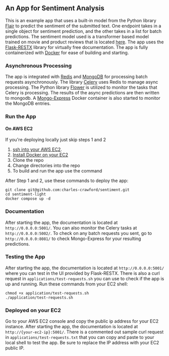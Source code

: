 ## An App for Sentiment Analysis

This is an example app that uses a built-in model from the Python library 
[Flair](https://github.com/flairNLP/flair) to predict the sentiment of the submitted text. 
One endpoint takes in a single object for sentiment prediction, and 
the other takes in a list for batch predictions. The sentiment model used is a transformer based 
model trained on movie and product reviews that is located 
[here](https://nlp.informatik.hu-berlin.de/resources/models/sentiment-curated-distilbert/sentiment-en-mix-distillbert.pt).
The app uses the [Flask-RESTX](https://flask-restx.readthedocs.io/en/latest/) library for virtually 
free documentation. The app is fully containerized with [Docker](https://www.docker.com) for ease of 
building and starting.

### Asynchronous Processing
The app is integrated with [Redis](https://redis.io) and [MongoDB](https://www.mongodb.com) for
processing batch requests asynchronously. The library 
[Celery](https://docs.celeryproject.org/en/stable/getting-started/introduction.html) uses Redis 
to manage async processing. The Python library [Flower](https://flower.readthedocs.io/en/latest/) is
utilized to monitor the tasks that Celery is processing. The results of the async predictions are 
then written to mongodb. A [Mongo-Express](https://github.com/mongo-express/mongo-express) Docker 
container is also started to monitor the MongoDB entries.   

### Run the App 
#### On AWS EC2
If you're deploying locally just skip steps 1 and 2
1. [ssh into your AWS EC2](https://docs.aws.amazon.com/AWSEC2/latest/UserGuide/AccessingInstancesLinux.html).
2. [Install Docker on your EC2](https://docs.aws.amazon.com/AmazonECS/latest/developerguide/docker-basics.html)
3. Clone the repo
4. Change directories into the repo
5. To build and run the app use the command

After Step 1 and 2, use these commands to deploy the app:

`git clone git@github.com:charles-crawford/sentiment.git`<br>
`cd sentiment-light`<br>
`docker compose up -d`

### Documentation
After starting the app, the documentation is located at `http://0.0.0.0:5001/`. You can also monitor 
the Celery tasks at  `http://0.0.0.0:5002/`. To check on any batch requests you sent, go to 
`http://0.0.0.0:8081/` to check Mongo-Express for your resulting predictions.

### Testing the App
After starting the app, the documentation is located at `http://0.0.0.0:5001/` where you can test in the 
UI provided by Flask-RESTX.
There is also a curl request in `applications/test-requests.sh` you can use to check 
if the app is up and running. Run these commands from your EC2 shell:

`chmod +x application/test-requests.sh`<br>
`./application/test-requests.sh`

###  Deployed on your EC2
Go to your AWS EC2 console and copy the public ip address for your EC2 instance.
After starting the app, the documentation is located at `http://{your-ec2-ip}:5001/`.
There is a commented out sample curl request in `applications/test-requests.txt` that you can copy and 
paste to your local shell to test the app.  Be sure to replace the IP address with your EC2 public IP.